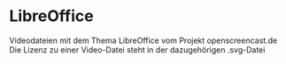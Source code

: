 # LibreOffice

Videodateien mit dem Thema LibreOffice vom Projekt openscreencast.de    
Die Lizenz zu einer Video-Datei steht in der dazugehörigen .svg-Datei
